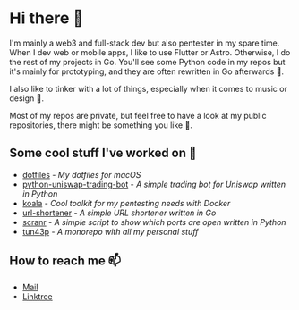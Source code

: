 # Hi there 👋

I'm mainly a web3 and full-stack dev but also pentester in my spare time. When I dev web or mobile apps, I like to use Flutter or Astro. Otherwise, I do the rest of my projects in Go. You'll see some Python code in my repos but it's mainly for prototyping, and they are often rewritten in Go afterwards 😬.

I also like to tinker with a lot of things, especially when it comes to music or
design 🎹.

Most of my repos are private, but feel free to have a look at my public repositories,
there might be something you like 👀.

## Some cool stuff I've worked on 🚀

- [dotfiles](https://github.com/tun43p/dotfiles) - _My dotfiles for macOS_
- [python-uniswap-trading-bot](https://github.com/tun43p/python-uniswap-trading-bot) - _A
  simple trading bot for Uniswap written in Python_
- [koala](https://github.com/tun43p/koala) - _Cool toolkit for my pentesting needs
  with Docker_
- [url-shortener](https://github.com/tun43p/url-shortener/tree/main) - _A simple
  URL shortener written in Go_
- [scranr](https://github.com/tun43p/scranr) - _A simple script to show which ports
  are open written in Python_
- [tun43p](https://github.com/tun43p/tun43p) - _A monorepo with all my personal stuff_

## How to reach me 📫

- [Mail](mailto:tech@tun43p.com)
- [Linktree](https://linktr.ee/tun43p)
